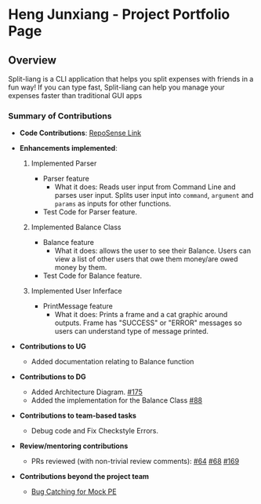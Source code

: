 # Heng Junxiang - Project Portfolio Page

## Overview

Split-liang is a CLI application that helps you split expenses with friends in a fun way! If you can type fast,
Split-liang can help you manage your expenses faster than traditional GUI apps

### Summary of Contributions

* **Code Contributions**:
  [RepoSense Link](https://nus-cs2113-ay2324s2.github.io/tp-dashboard/?search=&sort=groupTitle&sortWithin=title&timeframe=commit&mergegroup=&groupSelect=groupByRepos&breakdown=true&checkedFileTypes=docs~functional-code~test-code~other&since=2024-02-23&tabOpen=true&tabType=authorship&tabAuthor=Cohii2&tabRepo=AY2324S2-CS2113-T15-3%2Ftp%5Bmaster%5D&authorshipIsMergeGroup=false&authorshipFileTypes=docs~functional-code~test-code~other&authorshipIsBinaryFileTypeChecked=false&authorshipIsIgnoredFilesChecked=false)


* **Enhancements implemented**:

    1. Implemented Parser
        * Parser feature
            * What it does: Reads user input from Command Line and parses user input.
              Splits user input into `command`, `argument` and `params` as inputs for other functions.
        * Test Code for Parser feature.
            
    2. Implemented Balance Class
        * Balance feature
          * What it does: allows the user to see their Balance. Users can view a list of other users that 
            owe them money/are owed money by them.
       * Test Code for Balance feature.
    
    3. Implemented User Inferface
        * PrintMessage feature
          * What it does: Prints a frame and a cat graphic around outputs. 
            Frame has "SUCCESS" or "ERROR" messages so users can understand type of message printed.
  

* **Contributions to UG**
    * Added documentation relating to Balance function


* **Contributions to DG**
    * Added Architecture Diagram. [#175](https://github.com/AY2324S2-CS2113-T15-3/tp/pull/175)
    * Added the implementation for the Balance Class [#88](https://github.com/AY2324S2-CS2113-T15-3/tp/pull/88)


* **Contributions to team-based tasks**
    * Debug code and Fix Checkstyle Errors. 


* **Review/mentoring contributions**
    * PRs reviewed (with non-trivial review comments): 
    [#64](https://github.com/AY2324S2-CS2113-T15-3/tp/pull/64)
    [#68](https://github.com/AY2324S2-CS2113-T15-3/tp/pull/68)
    [#169](https://github.com/AY2324S2-CS2113-T15-3/tp/pull/169)
    


* **Contributions beyond the project team**
  * [Bug Catching for Mock PE](https://github.com/Cohii2/ped/issues)



